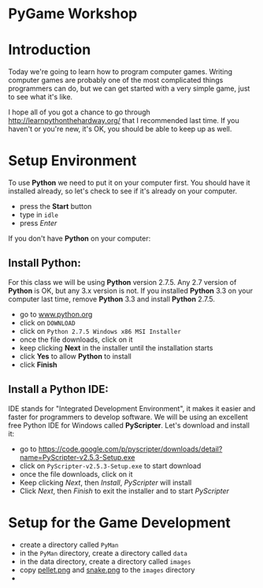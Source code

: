 PyGame Workshop
============================

# Introduction

Today we're going to learn how to program computer games.  Writing computer games are probably one of
the most complicated things programmers can do, but we can get started with a very simple game, just
to see what it's like.

I hope all of you got a chance to go through http://learnpythonthehardway.org/ that I recommended last time.
If you haven't or you're new, it's OK, you should be able to keep up as well.

# Setup Environment

To use **Python** we need to put it on your computer first.  You should have it installed already, 
so let's check to see if it's already on your computer.

* press the **Start** button
* type in `idle`
* press *Enter*

If you don't have **Python** on your computer:

## Install Python:

For this class we will be using **Python** version 2.7.5.  Any 2.7 version of **Python**
is OK, but any 3.x version is not.  If you installed **Python** 3.3 on your computer last time,
remove **Python** 3.3 and install **Python** 2.7.5.

* go to www.python.org
* click on `DOWNLOAD`
* click on `Python 2.7.5 Windows x86 MSI Installer`
* once the file downloads, click on it
* keep clicking **Next** in the installer until the installation starts
* click **Yes** to allow **Python** to install
* click **Finish**

## Install a Python IDE:

IDE stands for "Integrated Development Environment", it makes it easier and faster 
for programmers to develop software.  We will be using an excellent free Python IDE for 
Windows called **PyScripter**.  Let's download and install it:

* go to https://code.google.com/p/pyscripter/downloads/detail?name=PyScripter-v2.5.3-Setup.exe
* click on `PyScripter-v2.5.3-Setup.exe` to start download
* once the file downloads, click on it
* Keep clicking *Next*, then *Install*, *PyScripter* will install
* Click *Next*, then *Finish* to exit the installer and to start *PyScripter*

# Setup for the Game Development

* create a directory called `PyMan`
* in the `PyMan` directory, create a directory called `data`
* in the data directory, create a directory called `images`
* copy [pellet.png](PyMan/data/images/pellet.png) and [snake.png](PyMan/data/images/snake.png) to the `images` directory
* 
